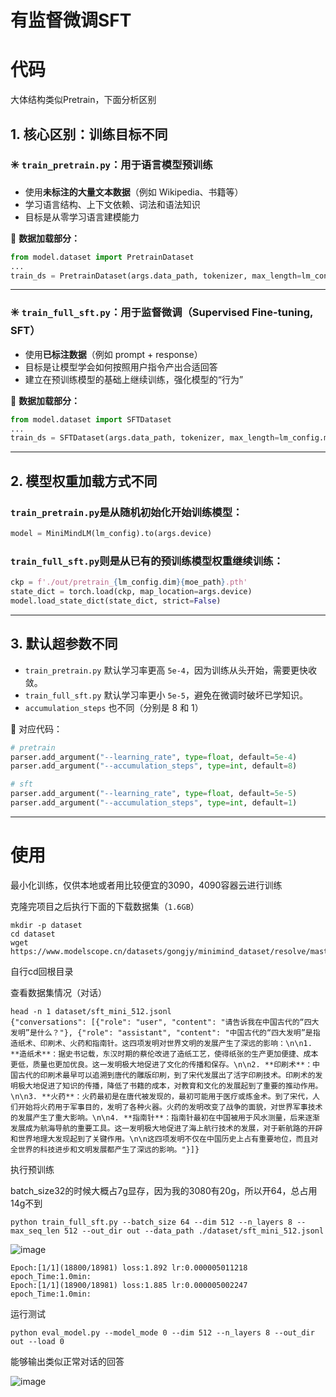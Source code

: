 # 有监督微调SFT

# 代码

大体结构类似Pretrain，下面分析区别

## **1. 核心区别：训练目标不同**

### ✳️ `train_pretrain.py`​：用于**语言模型预训练**

* 使用**未标注的大量文本数据**（例如 Wikipedia、书籍等）
* 学习语言结构、上下文依赖、词法和语法知识
* 目标是从零学习语言建模能力

📌 **数据加载部分：**

```py
from model.dataset import PretrainDataset
...
train_ds = PretrainDataset(args.data_path, tokenizer, max_length=lm_config.max_seq_len)
```

---

### ✳️ `train_full_sft.py`​：用于**监督微调（Supervised Fine-tuning, SFT）**

* 使用**已标注数据**（例如 prompt + response）
* 目标是让模型学会如何按照用户指令产出合适回答
* 建立在预训练模型的基础上继续训练，强化模型的“行为”

📌 **数据加载部分：**

```py
from model.dataset import SFTDataset
...
train_ds = SFTDataset(args.data_path, tokenizer, max_length=lm_config.max_seq_len)
```

---

## **2. 模型权重加载方式不同**

### `train_pretrain.py`​ 是从**随机初始化**开始训练模型：

```py
model = MiniMindLM(lm_config).to(args.device)
```

### `train_full_sft.py`​ 则是从**已有的预训练模型权重**继续训练：

```py
ckp = f'./out/pretrain_{lm_config.dim}{moe_path}.pth'
state_dict = torch.load(ckp, map_location=args.device)
model.load_state_dict(state_dict, strict=False)
```

---

## **3. 默认超参数不同**

* ​`train_pretrain.py`​ 默认学习率更高 `5e-4`​，因为训练从头开始，需要更快收敛。
* ​`train_full_sft.py`​ 默认学习率更小 `5e-5`​，避免在微调时破坏已学知识。
* ​`accumulation_steps`​ 也不同（分别是 8 和 1）

📌 对应代码：

```py
# pretrain
parser.add_argument("--learning_rate", type=float, default=5e-4)
parser.add_argument("--accumulation_steps", type=int, default=8)

# sft
parser.add_argument("--learning_rate", type=float, default=5e-5)
parser.add_argument("--accumulation_steps", type=int, default=1)
```

---

# 使用

最小化训练，仅供本地或者用比较便宜的3090，4090容器云进行训练

克隆完项目之后执行下面的下载数据集（`1.6GB`​）

```shell
mkdir -p dataset
cd dataset
wget https://www.modelscope.cn/datasets/gongjy/minimind_dataset/resolve/master/sft_mini_512.jsonl
```

自行cd回根目录

查看数据集情况（对话）

```shell
head -n 1 dataset/sft_mini_512.jsonl
{"conversations": [{"role": "user", "content": "请告诉我在中国古代的“四大发明”是什么？"}, {"role": "assistant", "content": "中国古代的“四大发明”是指造纸术、印刷术、火药和指南针。这四项发明对世界文明的发展产生了深远的影响：\n\n1. **造纸术**：据史书记载，东汉时期的蔡伦改进了造纸工艺，使得纸张的生产更加便捷、成本更低，质量也更加优良。这一发明极大地促进了文化的传播和保存。\n\n2. **印刷术**：中国古代的印刷术最早可以追溯到唐代的雕版印刷，到了宋代发展出了活字印刷技术。印刷术的发明极大地促进了知识的传播，降低了书籍的成本，对教育和文化的发展起到了重要的推动作用。\n\n3. **火药**：火药最初是在唐代被发现的，最初可能用于医疗或炼金术。到了宋代，人们开始将火药用于军事目的，发明了各种火器。火药的发明改变了战争的面貌，对世界军事技术的发展产生了重大影响。\n\n4. **指南针**：指南针最初在中国被用于风水测量，后来逐渐发展成为航海导航的重要工具。这一发明极大地促进了海上航行技术的发展，对于新航路的开辟和世界地理大发现起到了关键作用。\n\n这四项发明不仅在中国历史上占有重要地位，而且对全世界的科技进步和文明发展都产生了深远的影响。"}]}
```

执行预训练

batch_size32的时候大概占7g显存，因为我的3080有20g，所以开64，总占用14g不到

```shell
python train_full_sft.py --batch_size 64 --dim 512 --n_layers 8 --max_seq_len 512 --out_dir out --data_path ./dataset/sft_mini_512.jsonl
```

![image](assets/image-20250415152809-mhn02lz.png)

```shell
Epoch:[1/1](18800/18981) loss:1.892 lr:0.000005011218 epoch_Time:1.0min:
Epoch:[1/1](18900/18981) loss:1.885 lr:0.000005002247 epoch_Time:1.0min:
```

运行测试

```shell
python eval_model.py --model_mode 0 --dim 512 --n_layers 8 --out_dir out --load 0
```

能够输出类似正常对话的回答

![image](assets/image-20250416171515-1pguj6f.png)
